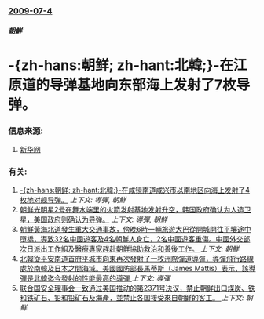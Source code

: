 ### [2009-07-4](/news/2009/07/4/index.md)

##### 朝鮮
# -{zh-hans:朝鲜; zh-hant:北韓;}-在江原道的导弹基地向东部海上发射了7枚导弹。




### 信息来源:

1. [新华网](http://news.xinhuanet.com/world/2009-07/04/content_11652173.htm)

### 有关:

1. [-{zh-hans:朝鲜; zh-hant:北韓;}-在咸镜南道咸兴市以南地区向海上发射了4枚地对舰导弹。](/news/2009/07/2/zh-hans-朝鲜-zh-hant-北韓-在咸镜南道咸兴市以南地区向海上发射了4枚地对舰导弹.md) _上下文: 導彈, 朝鮮_
2. [朝鲜光明星2号在舞水端里的火箭发射基地发射升空，韩国政府确认为人造卫星，美国政府则确认为导弹。](/news/2009/04/5/朝鲜光明星2号在舞水端里的火箭发射基地发射升空-韩国政府确认为人造卫星-美国政府则确认为导弹.md) _上下文: 導彈, 朝鮮_
3. [朝鮮黃海北道發生重大交通事故，傍晚6時一輛旅遊大巴從開城開往平壤途中墮橋，導致32名中國遊客及4名朝鮮人身亡，2名中國遊客重傷。中國外交部次日派出工作組及醫療專家趕赴朝鮮協助救治和善後工作。 ](/news/2018/04/22/朝鮮黃海北道發生重大交通事故-傍晚6時一輛旅遊大巴從開城開往平壤途中墮橋-導致32名中國遊客及4名朝鮮人身亡-2名中國遊.md) _上下文: 朝鮮_
4. [北韓從平安南道首府平城市向東再次發射了一枚洲際彈道導彈，導彈飛行路線處於南韓及日本之間海域。美國國防部長馬蒂斯（James Mattis）表示，該導彈是北韓迄今發射的性能最高的導彈 ](/news/2017/11/28/北韓從平安南道首府平城市向東再次發射了一枚洲際彈道導彈-導彈飛行路線處於南韓及日本之間海域-美國國防部長馬蒂斯-Jame.md) _上下文: 導彈_
5. [联合国安全理事会一致通过美国推动的第2371号决议，禁止朝鲜出口煤炭、铁和铁矿石、铅和铅矿石及海產，並禁止各国接受來自朝鲜的客工。 ](/news/2017/08/5/联合国安全理事会一致通过美国推动的第2371号决议-禁止朝鲜出口煤炭-铁和铁矿石-铅和铅矿石及海產-並禁止各国接受來自朝.md) _上下文: 朝鮮_
